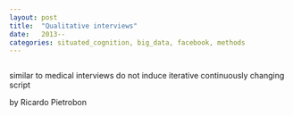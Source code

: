```yaml
---
layout: post
title:  "Qualitative interviews"
date:   2013--
categories: situated_cognition, big_data, facebook, methods
---
```


![]()

<title>{{ page.title }}</title>

similar to medical interviews
do not induce
iterative
continuously changing script

by Ricardo Pietrobon